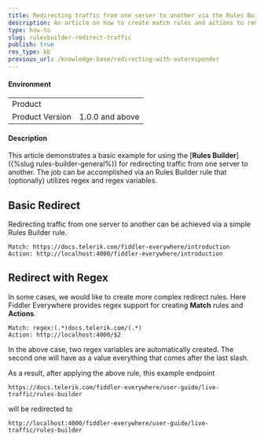 ```yaml
---
title: Redirecting traffic from one server to another via the Rules Builder
description: An article on how to create match rules and actions to redirect traffic while using regex variables
type: how-to
slug: rulesbuilder-redirect-traffic
publish: true
res_type: kb
previous_url: /knowledge-base/redirecting-with-autoresponder
---
```



#### Environment

|   |   |
|---|---|
| Product   |
| Product Version | 1.0.0 and above  |

#### Description

This article demonstrates a basic example for using the [**Rules Builder**]({%slug rules-builder-general%}) for redirecting traffic from one server to another. The job can be accomplished via an Rules Builder rule that (optionally) utilizes regex and regex variables.


## Basic Redirect

Redirecting traffic from one server to another can be achieved via a simple Rules Builder rule.


```JS
Match: https://docs.telerik.com/fiddler-everywhere/introduction
Action: http://localhost:4000/fiddler-everywhere/introduction
```

## Redirect with Regex

In some cases, we would like to create more complex redirect rules. Here Fiddler Everywhere provides regex support for creating **Match** rules and **Actions**.

```JS
Match: regex:(.*)docs.telerik.com/(.*)
Action: http://localhost:4000/$2
```

In the above case, two regex variables are automatically created. The second one will have as a value everything that comes after the last slash. 

As a result, after applying the above rule, this example endpoint
```
https://docs.telerik.com/fiddler-everywhere/user-guide/live-traffic/rules-builder
```
will be redirected to
```
http://localhost:4000/fiddler-everywhere/user-guide/live-traffic/rules-builder
```